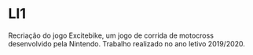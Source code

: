 # LI1
Recriação do jogo Excitebike, um jogo de corrida de motocross desenvolvido pela Nintendo. 
Trabalho realizado no ano letivo 2019/2020.
